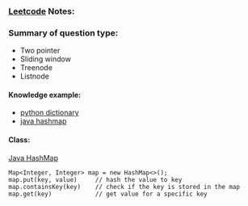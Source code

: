 ### **[Leetcode](https://leetcode.com/problemset/all/) Notes:**  

### **Summary of question type:**
* Two pointer
* Sliding window
* Treenode
* Listnode

#### **Knowledge example:**
  - [python dictionary](./Group_Anagrams.md)
  - [java hashmap](./Group_Anagrams.md)



#### **Class:**  
[Java HashMap](https://docs.oracle.com/javase/8/docs/api/java/util/HashMap.html#HashMap-int-)  
```
Map<Integer, Integer> map = new HashMap<>();
map.put(key, value)     // hash the value to key
map.containsKey(key)    // check if the key is stored in the map
map.get(key)            // get value for a specific key
```
